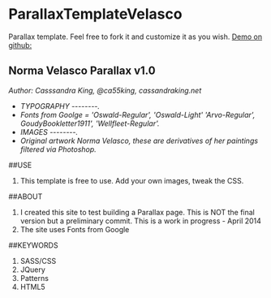 ParallaxTemplateVelasco
=======================

Parallax template. Feel free to fork it and customize it as you wish.
[Demo on github:](https://rawgithub.com/cassking/ParallaxTemplateVelasco/master/site/index.html)

## Norma Velasco Parallax v1.0

_Author: Casssandra King, @ca55king, cassandraking.net_
- _TYPOGRAPHY --------._
- _Fonts from Goolge = 'Oswald-Regular', 'Oswald-Light' 'Arvo-Regular', GoudyBookletter1911', 'Wellfleet-Regular'._
- _IMAGES  --------._
- _Original artwork Norma Velasco, these are derivatives of her paintings filtered via Photoshop._

##USE

1. This template is free to use. Add your own images, tweak the CSS.

##ABOUT

1. I created this site to test building a Parallax page. This is NOT the final version but a preliminary commit. This is a work in progress - April 2014
2. The site uses Fonts from Google

##KEYWORDS
1. SASS/CSS
2. JQuery
3. Patterns
4. HTML5
 
